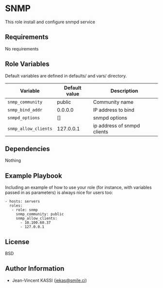 SNMP
=========

This role install and configure snmpd service

Requirements
------------

No requirements

Role Variables
--------------

Default variables are defined in defaults/ and vars/ directory.

| Variable | Default value | Description |
| -------- | ------------- | ----------- |
| `snmp_community` | public  | Community name |
| `snmp_bind_addr` | 0.0.0.0 | IP address to bind |
| `snmpd_options`  |   []    | snmpd options |
| `snmp_allow_clients` | 127.0.0.1 | ip address of snmpd clients |

Dependencies
------------

Nothing

Example Playbook
----------------

Including an example of how to use your role (for instance, with variables passed in as parameters) is always nice for users too:

```
- hosts: servers
  roles:
   - role: snmp
     snmp_community: public
     snmp_allow_clients:
       - 10.100.60.37
       - 127.0.0.1
```

License
-------

BSD

Author Information
------------------

* Jean-Vincent KASSI (jekas@smile.ci)
